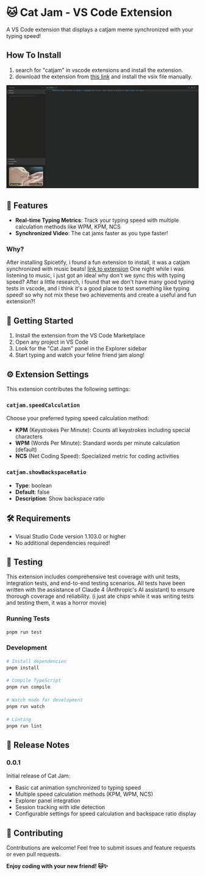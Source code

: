 # 🐱 Cat Jam - VS Code Extension

A VS Code extension that displays a catjam meme synchronized with your typing speed!

## How To Install
1. search for "catjam" in vscode extensions and install the extension.
2. download the extension from [this link](https://marketplace.visualstudio.com/items?itemName=DuckWichTrust.catjam) and install the vsix file manually.

![Cat Jam Preview](https://github.com/AmirhosseinAghighi/catjam/blob/master/media/catjam.gif?raw=true)

## 🎯 Features

- **Real-time Typing Metrics**: Track your typing speed with multiple calculation methods like WPM, KPM, NCS
- **Synchronized Video**: The cat jams faster as you type faster!

### Why?

After installing Spicetify, i found a fun extension to install, it was a catjam synchronized with music beats! [link to extension](https://github.com/BlafKing/spicetify-cat-jam-synced)
One night while i was listening to music, i just got an idea! why don't we sync this with typing speed?
After a little research, i found that we don't have many good typing tests in vscode, and i think it's a good place to test something like typing speed! so why not mix these two achievements and create a useful and fun extension?!

## 🚀 Getting Started

1. Install the extension from the VS Code Marketplace
2. Open any project in VS Code
3. Look for the "Cat Jam" panel in the Explorer sidebar
4. Start typing and watch your feline friend jam along!

## ⚙️ Extension Settings

This extension contributes the following settings:

### `catjam.speedCalculation`

Choose your preferred typing speed calculation method:

- **KPM** (Keystrokes Per Minute): Counts all keystrokes including special characters
- **WPM** (Words Per Minute): Standard words per minute calculation (default)
- **NCS** (Net Coding Speed): Specialized metric for coding activities

### `catjam.showBackspaceRatio`

- **Type**: boolean
- **Default**: false
- **Description**: Show backspace ratio

## 🛠️ Requirements

- Visual Studio Code version 1.103.0 or higher
- No additional dependencies required!

## 🧪 Testing

This extension includes comprehensive test coverage with unit tests, integration tests, and end-to-end testing scenarios. All tests have been written with the assistance of Claude 4 (Anthropic's AI assistant) to ensure thorough coverage and reliability. (i just ate chips while it was writing tests and testing them, it was a horror movie)

### Running Tests

```bash
pnpm run test
```

### Development

```bash
# Install dependencies
pnpm install

# Compile TypeScript
pnpm run compile

# Watch mode for development
pnpm run watch

# Linting
pnpm run lint
```

## 📝 Release Notes

### 0.0.1

Initial release of Cat Jam:

- Basic cat animation synchronized to typing speed
- Multiple speed calculation methods (KPM, WPM, NCS)
- Explorer panel integration
- Session tracking with idle detection
- Configurable settings for speed calculation and backspace ratio display

## 🤝 Contributing

Contributions are welcome!
Feel free to submit issues and feature requests or even pull requests.

**Enjoy coding with your new friend! 🐱✨**
